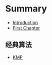# Summary

* [Introduction](README.md)
* [First Chapter](chapter1.md)

## 经典算法

* [KMP](/classic/KMP.md)



